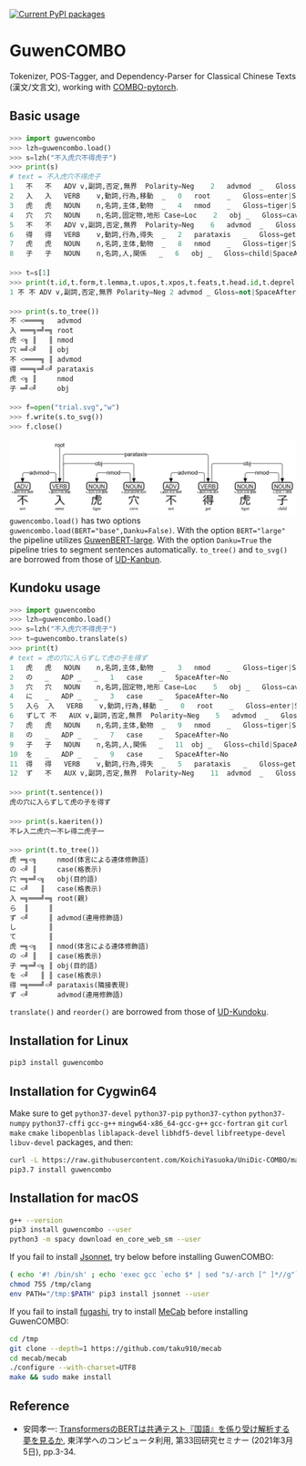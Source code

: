 [![Current PyPI packages](https://badge.fury.io/py/guwencombo.svg)](https://pypi.org/project/guwencombo/)

# GuwenCOMBO

Tokenizer, POS-Tagger, and Dependency-Parser for Classical Chinese Texts (漢文/文言文), working with [COMBO-pytorch](https://gitlab.clarin-pl.eu/syntactic-tools/combo).

## Basic usage

```py
>>> import guwencombo
>>> lzh=guwencombo.load()
>>> s=lzh("不入虎穴不得虎子")
>>> print(s)
# text = 不入虎穴不得虎子
1	不	不	ADV	v,副詞,否定,無界	Polarity=Neg	2	advmod	_	Gloss=not|SpaceAfter=No
2	入	入	VERB	v,動詞,行為,移動	_	0	root	_	Gloss=enter|SpaceAfter=No
3	虎	虎	NOUN	n,名詞,主体,動物	_	4	nmod	_	Gloss=tiger|SpaceAfter=No
4	穴	穴	NOUN	n,名詞,固定物,地形	Case=Loc	2	obj	_	Gloss=cave|SpaceAfter=No
5	不	不	ADV	v,副詞,否定,無界	Polarity=Neg	6	advmod	_	Gloss=not|SpaceAfter=No
6	得	得	VERB	v,動詞,行為,得失	_	2	parataxis	_	Gloss=get|SpaceAfter=No
7	虎	虎	NOUN	n,名詞,主体,動物	_	8	nmod	_	Gloss=tiger|SpaceAfter=No
8	子	子	NOUN	n,名詞,人,関係	_	6	obj	_	Gloss=child|SpaceAfter=No

>>> t=s[1]
>>> print(t.id,t.form,t.lemma,t.upos,t.xpos,t.feats,t.head.id,t.deprel,t.deps,t.misc)
1 不 不 ADV v,副詞,否定,無界 Polarity=Neg 2 advmod _ Gloss=not|SpaceAfter=No

>>> print(s.to_tree())
不 <════╗   advmod
入 ═══╗═╝═╗ root
虎 <╗ ║   ║ nmod
穴 ═╝<╝   ║ obj
不 <════╗ ║ advmod
得 ═══╗═╝<╝ parataxis
虎 <╗ ║     nmod
子 ═╝<╝     obj

>>> f=open("trial.svg","w")
>>> f.write(s.to_svg())
>>> f.close()
```
![trial.svg](https://raw.githubusercontent.com/KoichiYasuoka/GuwenCOMBO/main/trial.png)
`guwencombo.load()` has two options `guwencombo.load(BERT="base",Danku=False)`. With the option `BERT="large"` the pipeline utilizes [GuwenBERT-large](https://huggingface.co/ethanyt/guwenbert-large). With the option `Danku=True` the pipeline tries to segment sentences automatically. `to_tree()` and `to_svg()` are borrowed from those of [UD-Kanbun](https://github.com/KoichiYasuoka/UD-Kanbun).

## Kundoku usage

```py
>>> import guwencombo
>>> lzh=guwencombo.load()
>>> s=lzh("不入虎穴不得虎子")
>>> t=guwencombo.translate(s)
>>> print(t)
# text = 虎の穴に入らずして虎の子を得ず
1	虎	虎	NOUN	n,名詞,主体,動物	_	3	nmod	_	Gloss=tiger|SpaceAfter=No
2	の	_	ADP	_	_	1	case	_	SpaceAfter=No
3	穴	穴	NOUN	n,名詞,固定物,地形	Case=Loc	5	obj	_	Gloss=cave|SpaceAfter=No
4	に	_	ADP	_	_	3	case	_	SpaceAfter=No
5	入ら	入	VERB	v,動詞,行為,移動	_	0	root	_	Gloss=enter|SpaceAfter=No
6	ずして	不	AUX	v,副詞,否定,無界	Polarity=Neg	5	advmod	_	Gloss=not|SpaceAfter=No
7	虎	虎	NOUN	n,名詞,主体,動物	_	9	nmod	_	Gloss=tiger|SpaceAfter=No
8	の	_	ADP	_	_	7	case	_	SpaceAfter=No
9	子	子	NOUN	n,名詞,人,関係	_	11	obj	_	Gloss=child|SpaceAfter=No
10	を	_	ADP	_	_	9	case	_	SpaceAfter=No
11	得	得	VERB	v,動詞,行為,得失	_	5	parataxis	_	Gloss=get|SpaceAfter=No
12	ず	不	AUX	v,副詞,否定,無界	Polarity=Neg	11	advmod	_	Gloss=not|SpaceAfter=No

>>> print(t.sentence())
虎の穴に入らずして虎の子を得ず

>>> print(s.kaeriten())
不㆑入㆓虎穴㆒不㆑得㆓虎子㆒

>>> print(t.to_tree())
虎 ═╗<╗     nmod(体言による連体修飾語)
の <╝ ║     case(格表示)
穴 ═╗═╝<╗   obj(目的語)
に <╝   ║   case(格表示)
入 ═╗═══╝═╗ root(親)
ら  ║     ║
ず <╝     ║ advmod(連用修飾語)
し        ║
て        ║
虎 ═╗<╗   ║ nmod(体言による連体修飾語)
の <╝ ║   ║ case(格表示)
子 ═╗═╝<╗ ║ obj(目的語)
を <╝   ║ ║ case(格表示)
得 ═╗═══╝<╝ parataxis(隣接表現)
ず <╝       advmod(連用修飾語)
```

`translate()` and `reorder()` are borrowed from those of [UD-Kundoku](https://github.com/KoichiYasuoka/UD-Kundoku).

## Installation for Linux

```sh
pip3 install guwencombo
```

## Installation for Cygwin64

Make sure to get `python37-devel` `python37-pip` `python37-cython` `python37-numpy` `python37-cffi` `gcc-g++` `mingw64-x86_64-gcc-g++` `gcc-fortran` `git` `curl` `make` `cmake` `libopenblas` `liblapack-devel` `libhdf5-devel` `libfreetype-devel` `libuv-devel` packages, and then:
```sh
curl -L https://raw.githubusercontent.com/KoichiYasuoka/UniDic-COMBO/master/cygwin64.sh | sh
pip3.7 install guwencombo
```

## Installation for macOS

```sh
g++ --version
pip3 install guwencombo --user
python3 -m spacy download en_core_web_sm --user
```

If you fail to install [Jsonnet](https://github.com/google/jsonnet), try below before installing GuwenCOMBO:

```sh
( echo '#! /bin/sh' ; echo 'exec gcc `echo $* | sed "s/-arch [^ ]*//g"`' ) > /tmp/clang
chmod 755 /tmp/clang
env PATH="/tmp:$PATH" pip3 install jsonnet --user
```

If you fail to install [fugashi](https://github.com/polm/fugashi), try to install [MeCab](https://github.com/taku910/mecab) before installing GuwenCOMBO:

```sh
cd /tmp
git clone --depth=1 https://github.com/taku910/mecab
cd mecab/mecab
./configure --with-charset=UTF8
make && sudo make install
```

## Reference

* 安岡孝一: [TransformersのBERTは共通テスト『国語』を係り受け解析する夢を見るか](http://kanji.zinbun.kyoto-u.ac.jp/~yasuoka/publications/2021-03-05.pdf), 東洋学へのコンピュータ利用, 第33回研究セミナー (2021年3月5日), pp.3-34.

